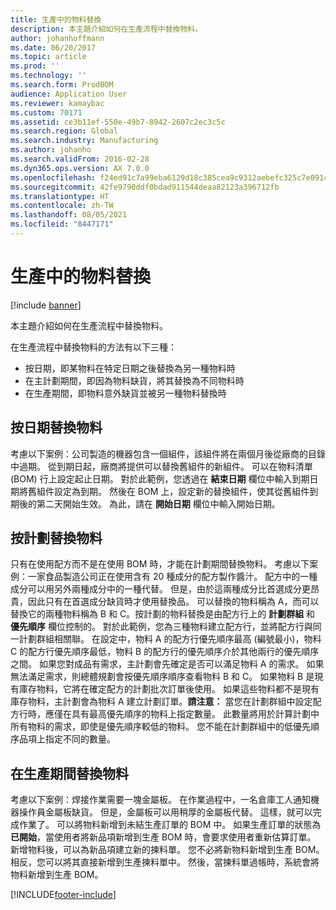 ```yaml
---
title: 生產中的物料替換
description: 本主題介紹如何在生產流程中替換物料。
author: johanhoffmann
ms.date: 06/20/2017
ms.topic: article
ms.prod: ''
ms.technology: ''
ms.search.form: ProdBOM
audience: Application User
ms.reviewer: kamaybac
ms.custom: 70171
ms.assetid: ce3b11ef-550e-49b7-8942-2607c2ec3c5c
ms.search.region: Global
ms.search.industry: Manufacturing
ms.author: johanho
ms.search.validFrom: 2016-02-28
ms.dyn365.ops.version: AX 7.0.0
ms.openlocfilehash: f24ed91c7a99eba6129d18c385cea9c9312aebefc325c7e0914b1c0b32231e32
ms.sourcegitcommit: 42fe9790ddf0bdad911544deaa82123a396712fb
ms.translationtype: HT
ms.contentlocale: zh-TW
ms.lasthandoff: 08/05/2021
ms.locfileid: "8447171"
---
```

# <a name="material-substitution-in-manufacturing"></a>生產中的物料替換

[!include [banner](../includes/banner.md)]

本主題介紹如何在生產流程中替換物料。 

在生產流程中替換物料的方法有以下三種：

-   按日期，即某物料在特定日期之後替換為另一種物料時
-   在主計劃期間，即因為物料缺貨，將其替換為不同物料時
-   在生產期間，即物料意外缺貨並被另一種物料替換時

## <a name="substituting-material-by-date"></a>按日期替換物料
考慮以下案例：公司製造的機器包含一個組件，該組件將在兩個月後從廠商的目錄中過期。 從到期日起，廠商將提供可以替換舊組件的新組件。 可以在物料清單 (BOM) 行上設定起止日期。 對於此範例，您透過在 **結束日期** 欄位中輸入到期日期將舊組件設定為到期。 然後在 BOM 上，設定新的替換組件，使其從舊組件到期後的第二天開始生效。 為此，請在 **開始日期** 欄位中輸入開始日期。

## <a name="substituting-material-by-planning"></a>按計劃替換物料
只有在使用配方而不是在使用 BOM 時，才能在計劃期間替換物料。 考慮以下案例：一家食品製造公司正在使用含有 20 種成分的配方製作醬汁。 配方中的一種成分可以用另外兩種成分中的一種代替。 但是，由於這兩種成分比首選成分更昂貴，因此只有在首選成分缺貨時才使用替換品。 可以替換的物料稱為 A，而可以替換它的兩種物料稱為 B 和 C。按計劃的物料替換是由配方行上的 **計劃群組** 和 **優先順序** 欄位控制的。 對於此範例，您為三種物料建立配方行，並將配方行與同一計劃群組相關聯。 在設定中，物料 A 的配方行優先順序最高 (編號最小)，物料 C 的配方行優先順序最低，物料 B 的配方行的優先順序介於其他兩行的優先順序之間。 如果您對成品有需求，主計劃會先確定是否可以滿足物料 A 的需求。 如果無法滿足需求，則總體規劃會按優先順序順序查看物料 B 和 C。 如果物料 B 是現有庫存物料，它將在確定配方的計劃批次訂單後使用。 如果這些物料都不是現有庫存物料，主計劃會為物料 A 建立計劃訂單。**請注意：** 當您在計劃群組中設定配方行時，應僅在具有最高優先順序的物料上指定數量。 此數量將用於計算計劃中所有物料的需求，即使是優先順序較低的物料。 您不能在計劃群組中的低優先順序品項上指定不同的數量。

## <a name="substituting-material-during-production"></a>在生產期間替換物料
考慮以下案例：焊接作業需要一塊金屬板。 在作業過程中，一名倉庫工人通知機器操作員金屬板缺貨。 但是，金屬板可以用稍厚的金屬板代替。 這樣，就可以完成作業了。 可以將物料新增到未結生產訂單的 BOM 中。 如果生產訂單的狀態為 **已開始**，當使用者將新品項新增到生產 BOM 時，會要求使用者重新估算訂單。 新增物料後，可以為新品項建立新的揀料單。 您不必將新物料新增到生產 BOM。 相反，您可以將其直接新增到生產揀料單中。 然後，當揀料單過帳時，系統會將物料新增到生產 BOM。





[!INCLUDE[footer-include](../../includes/footer-banner.md)]
